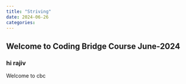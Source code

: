 ```yaml
---
title: "Striving"
date: 2024-06-26
categories:
---
```


## Welcome to Coding Bridge Course June-2024

### hi rajiv
Welcome to cbc
